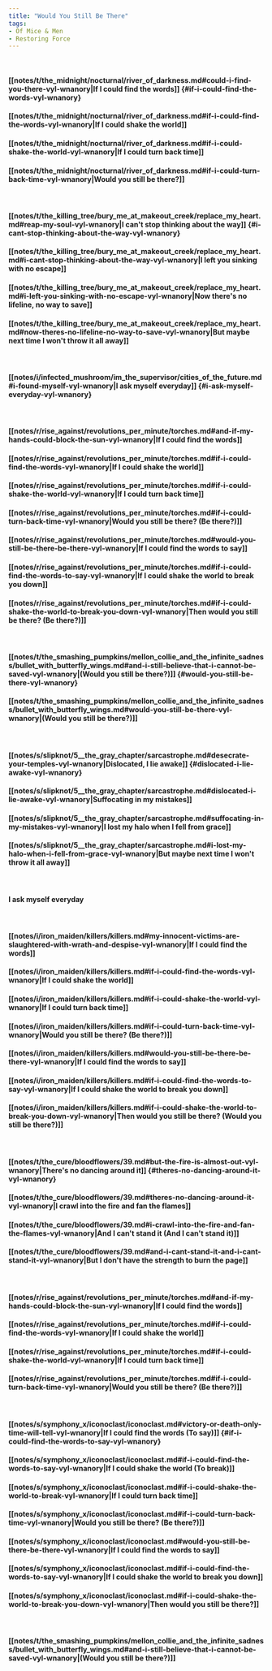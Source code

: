 ```yaml
---
title: "Would You Still Be There"
tags:
- Of Mice & Men
- Restoring Force
---
```

&nbsp;
#### [[notes/t/the_midnight/nocturnal/river_of_darkness.md#could-i-find-you-there-vyl-wnanory|If I could find the words]] {#if-i-could-find-the-words-vyl-wnanory}
#### [[notes/t/the_midnight/nocturnal/river_of_darkness.md#if-i-could-find-the-words-vyl-wnanory|If I could shake the world]]
#### [[notes/t/the_midnight/nocturnal/river_of_darkness.md#if-i-could-shake-the-world-vyl-wnanory|If I could turn back time]]
#### [[notes/t/the_midnight/nocturnal/river_of_darkness.md#if-i-could-turn-back-time-vyl-wnanory|Would you still be there?]]
&nbsp;
#### [[notes/t/the_killing_tree/bury_me_at_makeout_creek/replace_my_heart.md#reap-my-soul-vyl-wnanory|I can't stop thinking about the way]] {#i-cant-stop-thinking-about-the-way-vyl-wnanory}
#### [[notes/t/the_killing_tree/bury_me_at_makeout_creek/replace_my_heart.md#i-cant-stop-thinking-about-the-way-vyl-wnanory|I left you sinking with no escape]]
#### [[notes/t/the_killing_tree/bury_me_at_makeout_creek/replace_my_heart.md#i-left-you-sinking-with-no-escape-vyl-wnanory|Now there's no lifeline, no way to save]]
#### [[notes/t/the_killing_tree/bury_me_at_makeout_creek/replace_my_heart.md#now-theres-no-lifeline-no-way-to-save-vyl-wnanory|But maybe next time I won't throw it all away]]
&nbsp;
#### [[notes/i/infected_mushroom/im_the_supervisor/cities_of_the_future.md#i-found-myself-vyl-wnanory|I ask myself everyday]] {#i-ask-myself-everyday-vyl-wnanory}
&nbsp;
#### [[notes/r/rise_against/revolutions_per_minute/torches.md#and-if-my-hands-could-block-the-sun-vyl-wnanory|If I could find the words]]
#### [[notes/r/rise_against/revolutions_per_minute/torches.md#if-i-could-find-the-words-vyl-wnanory|If I could shake the world]]
#### [[notes/r/rise_against/revolutions_per_minute/torches.md#if-i-could-shake-the-world-vyl-wnanory|If I could turn back time]]
#### [[notes/r/rise_against/revolutions_per_minute/torches.md#if-i-could-turn-back-time-vyl-wnanory|Would you still be there? (Be there?)]]
#### [[notes/r/rise_against/revolutions_per_minute/torches.md#would-you-still-be-there-be-there-vyl-wnanory|If I could find the words to say]]
#### [[notes/r/rise_against/revolutions_per_minute/torches.md#if-i-could-find-the-words-to-say-vyl-wnanory|If I could shake the world to break you down]]
#### [[notes/r/rise_against/revolutions_per_minute/torches.md#if-i-could-shake-the-world-to-break-you-down-vyl-wnanory|Then would you still be there? (Be there?)]]
&nbsp;
#### [[notes/t/the_smashing_pumpkins/mellon_collie_and_the_infinite_sadness/bullet_with_butterfly_wings.md#and-i-still-believe-that-i-cannot-be-saved-vyl-wnanory|(Would you still be there?)]] {#would-you-still-be-there-vyl-wnanory}
#### [[notes/t/the_smashing_pumpkins/mellon_collie_and_the_infinite_sadness/bullet_with_butterfly_wings.md#would-you-still-be-there-vyl-wnanory|(Would you still be there?)]]
&nbsp;
#### [[notes/s/slipknot/5__the_gray_chapter/sarcastrophe.md#desecrate-your-temples-vyl-wnanory|Dislocated, I lie awake]] {#dislocated-i-lie-awake-vyl-wnanory}
#### [[notes/s/slipknot/5__the_gray_chapter/sarcastrophe.md#dislocated-i-lie-awake-vyl-wnanory|Suffocating in my mistakes]]
#### [[notes/s/slipknot/5__the_gray_chapter/sarcastrophe.md#suffocating-in-my-mistakes-vyl-wnanory|I lost my halo when I fell from grace]]
#### [[notes/s/slipknot/5__the_gray_chapter/sarcastrophe.md#i-lost-my-halo-when-i-fell-from-grace-vyl-wnanory|But maybe next time I won't throw it all away]]
&nbsp;
#### I ask myself everyday
&nbsp;
#### [[notes/i/iron_maiden/killers/killers.md#my-innocent-victims-are-slaughtered-with-wrath-and-despise-vyl-wnanory|If I could find the words]]
#### [[notes/i/iron_maiden/killers/killers.md#if-i-could-find-the-words-vyl-wnanory|If I could shake the world]]
#### [[notes/i/iron_maiden/killers/killers.md#if-i-could-shake-the-world-vyl-wnanory|If I could turn back time]]
#### [[notes/i/iron_maiden/killers/killers.md#if-i-could-turn-back-time-vyl-wnanory|Would you still be there? (Be there?)]]
#### [[notes/i/iron_maiden/killers/killers.md#would-you-still-be-there-be-there-vyl-wnanory|If I could find the words to say]]
#### [[notes/i/iron_maiden/killers/killers.md#if-i-could-find-the-words-to-say-vyl-wnanory|If I could shake the world to break you down]]
#### [[notes/i/iron_maiden/killers/killers.md#if-i-could-shake-the-world-to-break-you-down-vyl-wnanory|Then would you still be there? (Would you still be there?)]]
&nbsp;
#### [[notes/t/the_cure/bloodflowers/39.md#but-the-fire-is-almost-out-vyl-wnanory|There's no dancing around it]] {#theres-no-dancing-around-it-vyl-wnanory}
#### [[notes/t/the_cure/bloodflowers/39.md#theres-no-dancing-around-it-vyl-wnanory|I crawl into the fire and fan the flames]]
#### [[notes/t/the_cure/bloodflowers/39.md#i-crawl-into-the-fire-and-fan-the-flames-vyl-wnanory|And I can't stand it (And I can't stand it)]]
#### [[notes/t/the_cure/bloodflowers/39.md#and-i-cant-stand-it-and-i-cant-stand-it-vyl-wnanory|But I don't have the strength to burn the page]]
&nbsp;
#### [[notes/r/rise_against/revolutions_per_minute/torches.md#and-if-my-hands-could-block-the-sun-vyl-wnanory|If I could find the words]]
#### [[notes/r/rise_against/revolutions_per_minute/torches.md#if-i-could-find-the-words-vyl-wnanory|If I could shake the world]]
#### [[notes/r/rise_against/revolutions_per_minute/torches.md#if-i-could-shake-the-world-vyl-wnanory|If I could turn back time]]
#### [[notes/r/rise_against/revolutions_per_minute/torches.md#if-i-could-turn-back-time-vyl-wnanory|Would you still be there? (Be there?)]]
&nbsp;
#### [[notes/s/symphony_x/iconoclast/iconoclast.md#victory-or-death-only-time-will-tell-vyl-wnanory|If I could find the words (To say)]] {#if-i-could-find-the-words-to-say-vyl-wnanory}
#### [[notes/s/symphony_x/iconoclast/iconoclast.md#if-i-could-find-the-words-to-say-vyl-wnanory|If I could shake the world (To break)]]
#### [[notes/s/symphony_x/iconoclast/iconoclast.md#if-i-could-shake-the-world-to-break-vyl-wnanory|If I could turn back time]]
#### [[notes/s/symphony_x/iconoclast/iconoclast.md#if-i-could-turn-back-time-vyl-wnanory|Would you still be there? (Be there?)]]
#### [[notes/s/symphony_x/iconoclast/iconoclast.md#would-you-still-be-there-be-there-vyl-wnanory|If I could find the words to say]]
#### [[notes/s/symphony_x/iconoclast/iconoclast.md#if-i-could-find-the-words-to-say-vyl-wnanory|If I could shake the world to break you down]]
#### [[notes/s/symphony_x/iconoclast/iconoclast.md#if-i-could-shake-the-world-to-break-you-down-vyl-wnanory|Then would you still be there?]]
&nbsp;
#### [[notes/t/the_smashing_pumpkins/mellon_collie_and_the_infinite_sadness/bullet_with_butterfly_wings.md#and-i-still-believe-that-i-cannot-be-saved-vyl-wnanory|(Would you still be there?)]]
